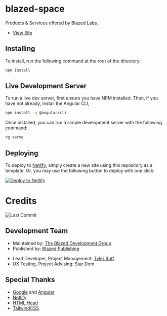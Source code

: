 # blazed-space
Products & Services offered by Blazed Labs.

- [View Site](https://blazed.space/)

## Installing
To install, run the following command at the root of the directory:
```sh
npm install
```

## Live Development Server
To run a live dev server, first ensure you have NPM installed. Then, if you have not already, install the Angular CLI,

```sh
npm install -g @angular/cli
```

Once installed, you can run a simple development server with the following command:

```sh
ng serve
```

## Deploying
To deploy to [Netlify](https://netlify.com/), simply create a new site using this repository as a template.
Or, you may use the following button to deploy with one click:

[![Deploy to Netlify](https://www.netlify.com/img/deploy/button.svg "Deploy to Netlify")](https://app.netlify.com/start/deploy?repository=https://github.com/blazed-space/fire-angular)

# Credits
![Last Commit](https://img.shields.io/github/last-commit/blazed-space/fire-angular?style=for-the-badge "Last Commit")
## Development Team
* Maintained by: [The Blazed Development Group](https://www.facebook.com/groups/blzdev)
* Published by: [Blazed Publishing](https://blazed.xyz/)
- Lead Developer, Project Management: [Tyler Ruff](https://github.com/tyler-ruff)
- UX Testing, Project Advising: Star Dom
## Special Thanks
- [Google](https://google.com/) and [Angular](https://angular.io/)
- [Netlify](https://netlify.com/)
- [HTML Head](https://htmlhead.dev/)
- [TailwindCSS](https://tailwindcss.com/)